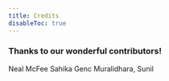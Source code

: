 ```yaml
---
title: Credits
disableToc: true
---
```


### Thanks to our wonderful contributors!

Neal McFee
Sahika Genc
Muralidhara, Sunil



<!---
note: change the url to match the new repo... using old repo as an example placeholder
--->




